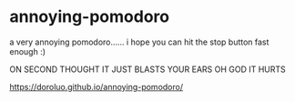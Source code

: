 # annoying-pomodoro
a very annoying pomodoro......
i hope you can hit the stop button fast enough :)


ON SECOND THOUGHT IT JUST BLASTS YOUR EARS OH GOD IT HURTS

https://doroluo.github.io/annoying-pomodoro/
